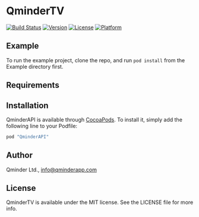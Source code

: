 # QminderTV

[![Build Status](https://travis-ci.com/Qminder/qminder-ios-api.svg?token=hmGdbkbZhLs4cD2uGoWY&branch=master)](https://travis-ci.com/Qminder/qminder-ios-api)
[![Version](https://img.shields.io/cocoapods/v/QminderTV.svg?style=flat)](http://cocoapods.org/pods/QminderAPI)
[![License](https://img.shields.io/cocoapods/l/QminderTV.svg?style=flat)](http://cocoapods.org/pods/QminderAPI)
[![Platform](https://img.shields.io/cocoapods/p/QminderTV.svg?style=flat)](http://cocoapods.org/pods/QminderAPI)

## Example

To run the example project, clone the repo, and run `pod install` from the Example directory first.

## Requirements

## Installation

QminderAPI is available through [CocoaPods](http://cocoapods.org). To install
it, simply add the following line to your Podfile:

```ruby
pod "QminderAPI"
```

## Author

Qminder Ltd., info@qminderapp.com

## License

QminderTV is available under the MIT license. See the LICENSE file for more info.

